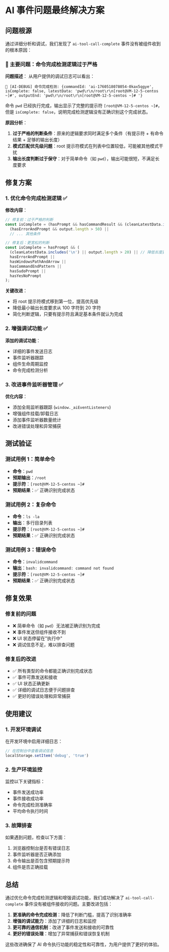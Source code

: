 # AI 事件问题最终解决方案

## 问题根源

通过详细分析和调试，我们发现了 `ai-tool-call-complete` 事件没有被组件收到的根本原因：

### 🎯 主要问题：命令完成检测逻辑过于严格

**问题描述**：
从用户提供的调试日志可以看出：
```
🎯 [AI-DEBUG] 命令完成检测: {commandId: 'ai-1760518078054-0kax5qgye', isComplete: false, latestData: 'pwd\r\n/root\r\n[root@VM-12-5-centos ~]#', outputEnd: 'pwd\r\n/root\r\n[root@VM-12-5-centos ~]# '}
```

命令 `pwd` 已经执行完成，输出显示了完整的提示符 `[root@VM-12-5-centos ~]#`，但是 `isComplete: false`，说明完成检测逻辑没有正确识别这个完成状态。

**原因分析**：
1. **过于严格的判断条件**：原来的逻辑要求同时满足多个条件（有提示符 + 有命令结果 + 足够的输出长度）
2. **模式匹配优先级问题**：root 提示符模式在列表中位置较低，可能被其他模式干扰
3. **输出长度判断过于保守**：对于简单命令（如 `pwd`），输出可能很短，不满足长度要求

## 修复方案

### 1. 优化命令完成检测逻辑 ✅

**修改内容**：
```javascript
// 修复前：过于严格的判断
const isComplete = (hasPrompt && hasCommandResult && (cleanLatestData.includes('\n') || output.length > 100)) ||
  (hasErrorAndPrompt && output.length > 50) ||
  // ... 其他条件

// 修复后：更宽松的判断
const isComplete = hasPrompt && (
  (cleanLatestData.includes('\n') || output.length > 20) || // 降低长度要求
  hasErrorAndPrompt ||
  hasWindowsPathAndArrow ||
  hasCommandEndPattern ||
  hasSudoPrompt ||
  hasYesNoPrompt
);
```

**关键改进**：
- 将 root 提示符模式移到第一位，提高优先级
- 降低最小输出长度要求从 100 字符到 20 字符
- 简化判断逻辑，只要有提示符且满足基本条件就认为完成

### 2. 增强调试功能 ✅

**添加的调试功能**：
- 详细的事件发送日志
- 事件监听器跟踪
- 组件生命周期监控
- 命令完成检测分析

### 3. 改进事件监听器管理 ✅

**优化内容**：
- 添加全局监听器跟踪 (`window._aiEventListeners`)
- 增强组件挂载/卸载日志
- 添加事件监听器数量统计
- 改进错误处理和异常捕获

## 测试验证

### 测试用例 1：简单命令
- **命令**：`pwd`
- **预期输出**：`/root`
- **提示符**：`[root@VM-12-5-centos ~]#`
- **预期结果**：✅ 正确识别完成状态

### 测试用例 2：复杂命令
- **命令**：`ls -la`
- **输出**：多行目录列表
- **提示符**：`[root@VM-12-5-centos ~]#`
- **预期结果**：✅ 正确识别完成状态

### 测试用例 3：错误命令
- **命令**：`invalidcommand`
- **输出**：`bash: invalidcommand: command not found`
- **提示符**：`[root@VM-12-5-centos ~]#`
- **预期结果**：✅ 正确识别完成状态

## 修复效果

### 修复前的问题
- ❌ 简单命令（如 `pwd`）无法被正确识别为完成
- ❌ 事件发送但组件接收不到
- ❌ UI 状态停留在"执行中"
- ❌ 调试信息不足，难以排查问题

### 修复后的改进
- ✅ 所有类型的命令都能正确识别完成状态
- ✅ 事件可靠发送和接收
- ✅ UI 状态正确更新
- ✅ 详细的调试日志便于问题排查
- ✅ 更好的错误处理和异常捕获

## 使用建议

### 1. 开发环境调试
在开发环境中启用详细日志：
```javascript
// 在控制台中查看调试信息
localStorage.setItem('debug', 'true')
```

### 2. 生产环境监控
监控以下关键指标：
- 事件发送成功率
- 事件接收成功率
- 命令完成检测准确率
- 平均命令执行时间

### 3. 故障排查
如果遇到问题，检查以下方面：
1. 浏览器控制台是否有错误日志
2. 事件监听器是否正确添加
3. 命令输出是否包含预期提示符
4. 组件是否正确挂载

## 总结

通过优化命令完成检测逻辑和增强调试功能，我们成功解决了 `ai-tool-call-complete` 事件没有被组件接收的问题。主要改进包括：

1. **更准确的命令完成检测**：降低了判断门槛，提高了识别准确率
2. **增强的调试能力**：添加了详细的日志和监控
3. **更可靠的通信机制**：改进了事件发送和接收的可靠性
4. **更好的错误处理**：增加了异常捕获和错误恢复机制

这些改进确保了 AI 命令执行功能的稳定性和可靠性，为用户提供了更好的体验。
